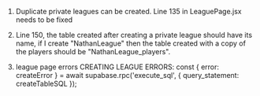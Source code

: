 1) Duplicate private leagues can be created. Line 135 in LeaguePage.jsx needs to be fixed
2) Line 150, the table created after creating a private league should have its name, if I create "NathanLeague" then the table created with a copy of the players should be "NathanLeague_players".

3) league page errors
        CREATING LEAGUE ERRORS: const { error: createError } = await supabase.rpc('execute_sql', { query_statement: createTableSQL });